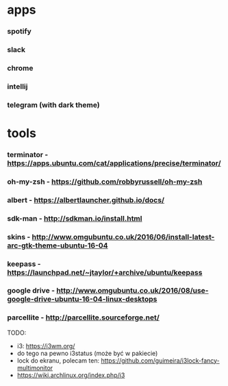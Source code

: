 # apps
### spotify
### slack
### chrome
### intellij
### telegram (with dark theme)
# tools
### terminator - https://apps.ubuntu.com/cat/applications/precise/terminator/
### oh-my-zsh - https://github.com/robbyrussell/oh-my-zsh
### albert - https://albertlauncher.github.io/docs/
### sdk-man - http://sdkman.io/install.html
### skins - http://www.omgubuntu.co.uk/2016/06/install-latest-arc-gtk-theme-ubuntu-16-04
### keepass - https://launchpad.net/~jtaylor/+archive/ubuntu/keepass
### google drive - http://www.omgubuntu.co.uk/2016/08/use-google-drive-ubuntu-16-04-linux-desktops
### parcellite - http://parcellite.sourceforge.net/

TODO:
- i3: https://i3wm.org/
- do tego na pewno i3status (może być w pakiecie)
- lock do ekranu, polecam ten: https://github.com/guimeira/i3lock-fancy-multimonitor
- https://wiki.archlinux.org/index.php/i3
